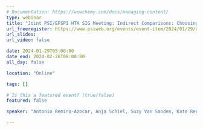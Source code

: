 ```yaml
---
# Documentation: https://wowchemy.com/docs/managing-content/
type: webinar
title: "Joint PSI/EFSPI HTA SIG Meeting: Indirect Comparisons: Choosing the Right Tool for the Job"
url_freeregister: https://www.psiweb.org/events/event-item/2024/01/29/default-calendar/joint-psi-efspi-hta-sig-meeting-indirect-treatment-comparisons---promises-and-pitfalls
url_slides: 
url_video: false

date: 2024-01-29T05:00:00
date_end: 2024-02-26T08:00:00
all_day: false

location: "Online"

tags: []

# Is this a featured event? (true/false)
featured: false

speaker: "Antonio Remiro-Azocar, Anja Schiel, Suzy Van Sanden, Kate Ren, Andrew Thomson, Marcia Rueckbiel, Richard Sizelove"

---
```


<!--more-->